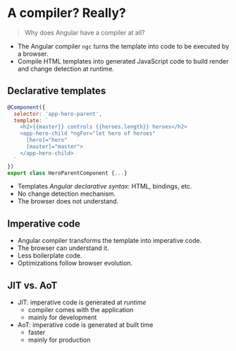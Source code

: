 # A compiler? Really?

> Why does Angular have a compiler at all?

- The Angular compiler `ngc` turns the template into code to be executed by a browser.
- Compile HTML templates into generated JavaScript code to build render and change detection at runtime.


## Declarative templates

```javascript
@Component({
  selector: 'app-hero-parent',
  template: `
    <h2>{{master}} controls {{heroes.length}} heroes</h2>
    <app-hero-child *ngFor="let hero of heroes"
      [hero]="hero"
      [master]="master">
    </app-hero-child>
  `
})
export class HeroParentComponent {...}
```

- Templates *Angular declarative syntax*: HTML, bindings, etc.
- No change detection mechanism.
- The browser does not understand.



## Imperative code

- Angular compiler transforms the template into imperative code.
- The browser can understand it.
- Less boilerplate code.
- Optimizations follow browser evolution.


## JIT vs. AoT

- JIT: imperative code is generated at *runtime*
  - compiler comes with the application
  - mainly for development
- AoT: imperative code is generated at built time
  - faster
  - mainly for production
